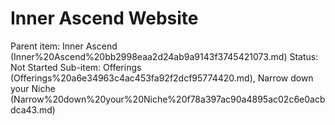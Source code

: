 # Inner Ascend Website

Parent item: Inner Ascend (Inner%20Ascend%20bb2998eaa2d24ab9a9143f3745421073.md)
Status: Not Started
Sub-item: Offerings (Offerings%20a6e34963c4ac453fa92f2dcf95774420.md), Narrow down your Niche (Narrow%20down%20your%20Niche%20f78a397ac90a4895ac02c6e0acbdca43.md)